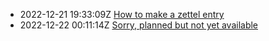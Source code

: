 * 2022-12-21 19:33:09Z [How to make a zettel entry](../1)
* 2022-12-22 00:11:14Z [Sorry, planned but not yet available](../0)
